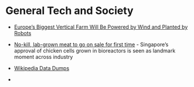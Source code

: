 General Tech and Society
========================

* [Europe’s Biggest Vertical Farm Will Be Powered by Wind and Planted by Robots](https://singularityhub.com/2020/12/11/europes-biggest-vertical-farm-will-be-powered-by-wind-and-planted-by-robots/)

* [No-kill, lab-grown meat to go on sale for first time](https://www.theguardian.com/environment/2020/dec/02/no-kill-lab-grown-meat-to-go-on-sale-for-first-time) - Singapore’s approval of chicken cells grown in bioreactors is seen as landmark moment across industry

* [Wikipedia Data Dumps](https://dumps.wikimedia.org/)
* 